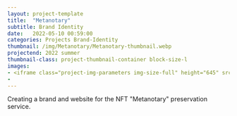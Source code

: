 ```yaml
---
layout: project-template
title:  "Metanotary"
subtitle: Brand Identity
date:   2022-05-10 00:59:00
categories: Projects Brand-Identity
thumbnail: /img/Metanotary/Metanotary-thumbnail.webp
projectend: 2022 summer
thumbnail-class: project-thumbnail-container block-size-l
images:
- <iframe class="project-img-parameters img-size-full" height="645" src="https://www.youtube.com/embed/OQPkGZ2BJF4" title="MetaNotary Future innovation Summit" frameborder="0" allow="accelerometer; autoplay; clipboard-write; encrypted-media; gyroscope; picture-in-picture" allowfullscreen></iframe>
- 
---
```


Creating a brand and website for the NFT "Metanotary" preservation service.
